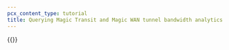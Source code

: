 ```yaml
---
pcx_content_type: tutorial
title: Querying Magic Transit and Magic WAN tunnel bandwidth analytics with GraphQL
---
```


{{<render file="graphql/_query-magic-transit-bandwidth-graphql.md" productFolder="magic-transit" withParameters="Magic Transit or Magic WAN">}}